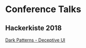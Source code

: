 # Conference Talks

## Hackerkiste 2018
[Dark Patterns - Deceptive UI](https://github.com/m0ndra/conference_talks/blob/master/darkpatterns_deceptive_ui_sinabusch.pdf)

